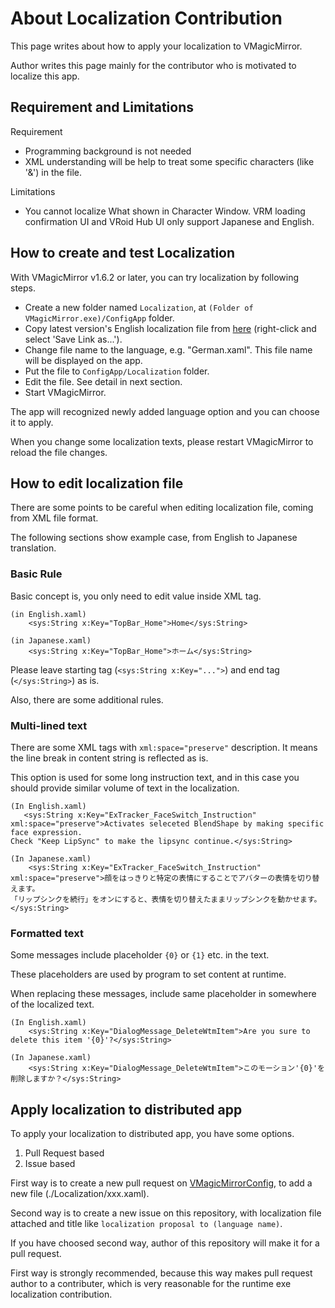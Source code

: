 
# About Localization Contribution

This page writes about how to apply your localization to VMagicMirror.

Author writes this page mainly for the contributor who is motivated to localize this app.

## Requirement and Limitations

Requirement

- Programming background is not needed
- XML understanding will be help to treat some specific characters (like '&') in the file.

Limitations

- You cannot localize What shown in Character Window. VRM loading confirmation UI and VRoid Hub UI only support Japanese and English.


## How to create and test Localization

With VMagicMirror v1.6.2 or later, you can try localization by following steps.

- Create a new folder named `Localization`, at `(Folder of VMagicMirror.exe)/ConfigApp` folder.
- Copy latest version's English localization file from [here](https://raw.githubusercontent.com/malaybaku/VMagicMirrorConfig/master/VMagicMirrorConfig/VMagicMirrorConfig/Resources/English.xaml) (right-click and select 'Save Link as...').
- Change file name to the language, e.g. "German.xaml". This file name will be displayed on the app.
- Put the file to `ConfigApp/Localization` folder.
- Edit the file. See detail in next section.
- Start VMagicMirror.

The app will recognized newly added language option and you can choose it to apply.

When you change some localization texts, please restart VMagicMirror to reload the file changes.


## How to edit localization file

There are some points to be careful when editing localization file, coming from XML file format.

The following sections show example case, from English to Japanese translation.

### Basic Rule

Basic concept is, you only need to edit value inside XML tag.

```
(in English.xaml)
    <sys:String x:Key="TopBar_Home">Home</sys:String>

(in Japanese.xaml)
    <sys:String x:Key="TopBar_Home">ホーム</sys:String>
```

Please leave starting tag (`<sys:String x:Key="...">`) and end tag (`</sys:String>`) as is.

Also, there are some additional rules.

### Multi-lined text

There are some XML tags with `xml:space="preserve"` description. It means the line break in content string is reflected as is.

This option is used for some long instruction text, and in this case you should provide similar volume of text in the localization.

```
(In English.xaml)
   <sys:String x:Key="ExTracker_FaceSwitch_Instruction" xml:space="preserve">Activates seleceted BlendShape by making specific face expression.
Check "Keep LipSync" to make the lipsync continue.</sys:String>

(In Japanese.xaml)
    <sys:String x:Key="ExTracker_FaceSwitch_Instruction" xml:space="preserve">顔をはっきりと特定の表情にすることでアバターの表情を切り替えます。
「リップシンクを続行」をオンにすると、表情を切り替えたままリップシンクを動かせます。</sys:String>
```


### Formatted text

Some messages include placeholder `{0}` or `{1}` etc. in the text.

These placeholders are used by program to set content at runtime.

When replacing these messages, include same placeholder in somewhere of the localized text. 

```
(In English.xaml)
    <sys:String x:Key="DialogMessage_DeleteWtmItem">Are you sure to delete this item '{0}'?</sys:String>

(In Japanese.xaml)
    <sys:String x:Key="DialogMessage_DeleteWtmItem">このモーション'{0}'を削除しますか？</sys:String>
```


## Apply localization to distributed app

To apply your localization to distributed app, you have some options.

1. Pull Request based
2. Issue based

First way is to create a new pull request on [VMagicMirrorConfig](https://github.com/malaybaku/VMagicMirrorConfig), to add a new file (./Localization/xxx.xaml).

Second way is to create a new issue on this repository, with localization file attached and title like `localization proposal to (language name)`.

If you have choosed second way, author of this repository will make it for a pull request.

First way is strongly recommended, because this way makes pull request author to a contributer, which is very reasonable for the runtime exe localization contribution.
